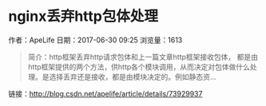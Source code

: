# nginx丢弃http包体处理
作者：ApeLife
日期：2017-06-30 09:25
浏览量：1613
> 简介：http框架丢弃http请求包体和上一篇文章http框架接收包体， 都是由http框架提供的两个方法，供http各个模块调用，从而决定对包体做什么处理。是选择丢弃还是接收，都是由模块决定的。例如静态资...

 链接：http://blog.csdn.net/apelife/article/details/73929937
